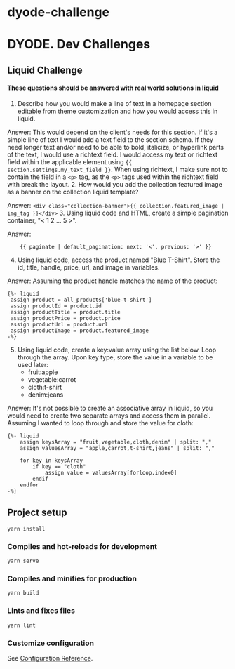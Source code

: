 # dyode-challenge

# DYODE. Dev Challenges

## Liquid Challenge

#### These questions should be answered with real world solutions in liquid

1. Describe how you would make a line of text in a homepage section editable from theme customization and how you would access this in liquid.
  
Answer:  This would depend on the client's needs for this section. If it's a simple line of text I would add a text field to the section schema. If they need longer text and/or need to be able to bold, italicize, or hyperlink parts of the text, I would use a richtext field. I would access my text or richtext field within the applicable element using `{{ section.settings.my_text_field }}`. When using richtext, I make sure not to contain the field in a `<p>` tag, as the `<p>` tags used within the richtext field with break the layout.
2. How would you add the collection featured image as a banner on the collection liquid template?

Answer: `<div class="collection-banner">{{ collection.featured_image | img_tag }}</div>`
3. Using liquid code and HTML, create a simple pagination container, "< 1 2 ... 5 >".
  
Answer: 
``` 
    {{ paginate | default_pagination: next: '<', previous: '>' }}
```
4. Using liquid code, access the product named "Blue T-Shirt". Store the id, title, handle, price, url, and image in variables.
  
Answer: Assuming the product handle matches the name of the product:
```
{%- liquid
 assign product = all_products['blue-t-shirt'] 
 assign productId = product.id 
 assign productTitle = product.title
 assign productPrice = product.price
 assign productUrl = product.url
 assign productImage = product.featured_image
-%}
```
5. Using liquid code, create a key:value array using the list below. Loop through the array. Upon key type, store the value in a variable to be used later:
   - fruit:apple
   - vegetable:carrot
   - cloth:t-shirt
   - denim:jeans
  
Answer: It's not possible to create an associative array in liquid, so you would need to create two separate arrays and access them in parallel. Assuming I wanted to loop through and store the value for cloth:
```
{%- liquid
    assign keysArray = "fruit,vegetable,cloth,denim" | split: ","
    assign valuesArray = "apple,carrot,t-shirt,jeans" | split: ","

    for key in keysArray
        if key == "cloth"
            assign value = valuesArray[forloop.index0]
        endif
    endfor
-%}
```


## Project setup
```
yarn install
```

### Compiles and hot-reloads for development
```
yarn serve
```

### Compiles and minifies for production
```
yarn build
```

### Lints and fixes files
```
yarn lint
```

### Customize configuration
See [Configuration Reference](https://cli.vuejs.org/config/).
